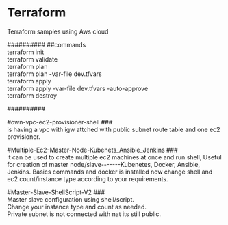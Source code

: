 # Terraform
Terraform samples using Aws cloud

##########
##commands\
terraform init\
terraform validate\
terraform plan\
terraform plan -var-file dev.tfvars\
terraform apply\
terraform apply -var-file dev.tfvars -auto-approve\
terraform destroy

##########

#own-vpc-ec2-provisioner-shell ###\
is having a vpc with igw attched with public subnet route table and one ec2 provisioner.


#Multiple-Ec2-Master-Node-Kubenets_Ansible_Jenkins ###\
it can be used to create multiple ec2 machines at once and run shell, Useful for creation of master node/slave-------Kubenetes, Docker, Ansible, Jenkins. Basics commands and docker is installed now change shell and ec2 count/instance type according to your requirements.

#Master-Slave-ShellScript-V2 ###\
Master slave configuration using shell/script.\
Change your instance type and count as needed.\
Private subnet is not connected with nat its still public.


